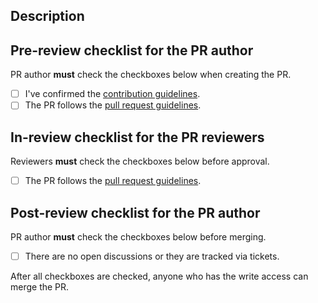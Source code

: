 ## Description

<!-- Write a brief description of this PR. -->

## Pre-review checklist for the PR author

PR author **must** check the checkboxes below when creating the PR.

- [ ] I've confirmed the [contribution guidelines].
- [ ] The PR follows the [pull request guidelines].

## In-review checklist for the PR reviewers

Reviewers **must** check the checkboxes below before approval.

- [ ] The PR follows the [pull request guidelines].

## Post-review checklist for the PR author

PR author **must** check the checkboxes below before merging.

- [ ] There are no open discussions or they are tracked via tickets.

After all checkboxes are checked, anyone who has the write access can merge the PR.

[contribution guidelines]: https://autowarefoundation.github.io/autoware-documentation/main/contributing/
[pull request guidelines]: https://autowarefoundation.github.io/autoware-documentation/main/contributing/pull-request-guidelines/
